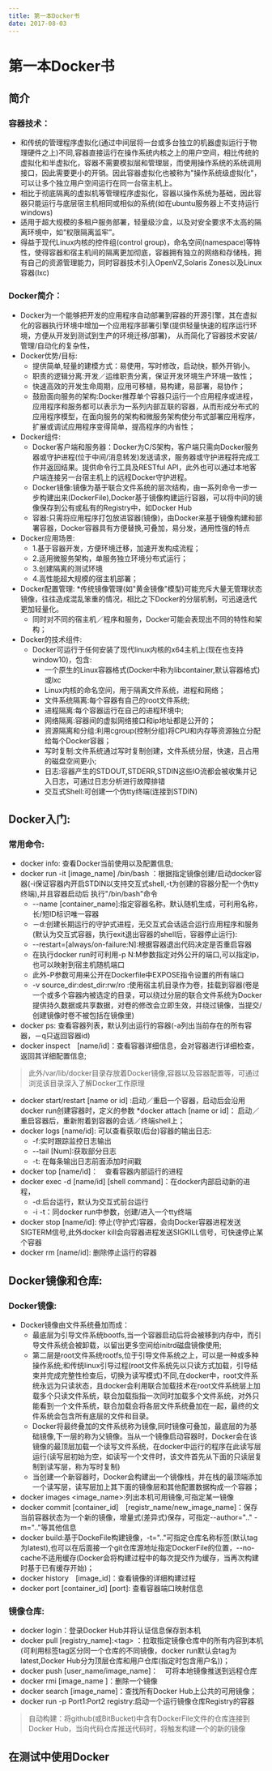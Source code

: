 ```yaml
---
title: 第一本Docker书
date: 2017-08-03
---
```


# 第一本Docker书
## 简介
### 容器技术：
* 和传统的管理程序虚拟化(通过中间层将一台或多台独立的机器虚拟运行于物理硬件之上)不同,容器直接运行在操作系统内核之上的用户空间，相比传统的虚拟化和半虚拟化，容器不需要模拟层和管理层，而使用操作系统的系统调用接口，因此需要更小的开销。因此容器虚拟化也被称为"操作系统级虚拟化"，可以让多个独立用户空间运行在同一台宿主机上。
* 相比于彻底隔离的虚拟机等管理程序虚拟化，容器以操作系统为基础，因此容器只能运行与底层宿主机相同或相似的系统(如在ubuntu服务器上不支持运行windows)
* 适用于超大规模的多租户服务部署，轻量级沙盒，以及对安全要求不太高的隔离环境中，如“权限隔离监牢”。
* 得益于现代Linux内核的控件组(control group)，命名空间(namespace)等特性，使得容器和宿主机间的隔离更加彻底，容器拥有独立的网络和存储栈，拥有自己的资源管理能力，同时容器技术引入OpenVZ,Solaris Zones以及Linux容器(lxc)

### Docker简介：
* Docker为一个能够把开发的应用程序自动部署到容器的开源引擎，其在虚拟化的容器执行环境中增加一个应用程序部署引擎(提供轻量快速的程序运行环境，方便从开发到测试到生产的环境迁移/部署)， 从而简化了容器技术安装/管理/自动化的复杂性，
* Docker优势/目标:
    * 提供简单,轻量的建模方式：易使用，写时修改，启动快，额外开销小。
    * 职责的逻辑分离:开发／运维职责分离，保证开发环境生产环境一致性；
    * 快速高效的开发生命周期，应用可移植，易构建，易部署，易协作；
    * 鼓励面向服务的架构:Docker推荐单个容器只运行一个应用程序或进程，应用程序和服务都可以表示为一系列内部互联的容器，从而形成分布式的应用程序模型，在面向服务的架构和微服务架构使分布式部署应用程序，扩展或调试应用程序变得简单，提高程序的内省性；
* Docker组件:
    * Docker客户端和服务器：Docker为C/S架构，客户端只需向Docker服务器或守护进程(位于中间/消息转发)发送请求，服务器或守护进程将完成工作并返回结果。提供命令行工具及RESTful API，此外也可以通过本地客户端连接另一台宿主机上的远程Docker守护进程。
    * Docker镜像:镜像为基于联合文件系统的层次结构，由一系列命令一步一步构建出来(DockerFile),Docker基于镜像构建运行容器，可以将中间的镜像保存到公有或私有的Registry中，如Docker Hub
    * 容器:只需将应用程序打包放进容器(镜像)，由Docker来基于镜像构建和部署容器，Docker容器具有方便替换,可叠加，易分发，通用性强的特点
* Docker应用场景:
    * 1.基于容器开发，方便环境迁移，加速开发构成流程；
    * 2.适用微服务架构，单服务独立环境分布式运行；
    * 3.创建隔离的测试环境
    * 4.高性能超大规模的宿主机部署；
* Docker配置管理:
    *传统镜像管理(如"黄金镜像"模型)可能充斥大量无管理状态镜像，往往造成混乱笨重的情况，相比之下Docker的分层机制，可迅速迭代更加轻量化。
    * 同时对不同的宿主机／程序和服务，Docker可能会表现出不同的特性和架构；
* Docker的技术组件:
    * Docker可运行于任何安装了现代linux内核的x64主机上(现在也支持window10)，包含:
        * 一个原生的Linux容器格式(Docker中称为libcontainer,默认容器格式)或lxc
        * Linux内核的命名空间，用于隔离文件系统，进程和网络；
        * 文件系统隔离:每个容器有自己的root文件系统;
        * 进程隔离:每个容器运行在自己的进程环境中;
        * 网络隔离:容器间的虚拟网络接口和ip地址都是公开的；
        * 资源隔离和分组:利用cgroup(控制分组)将CPU和内存等资源独立分配给每个Docker容器；
        * 写时复制:文件系统通过写时复制创建，文件系统分层，快速，且占用的磁盘空间更小;
        * 日志:容器产生的STDOUT,STDERR,STDIN这些IO流都会被收集并记入日志，可通过日志分析进行故障排错
        * 交互式Shell:可创建一个伪tty终端(连接到STDIN)

## Docker入门:
### 常用命令:
* docker info: 查看Docker当前使用以及配置信息;
* docker run -it \[image_name\] /bin/bash ：根据指定镜像创建/启动docker容器(-i保证容器内开启STDIN以支持交互式shell,-t为创建的容器分配一个伪tty终端),并且容器启动后
执行"/bin/bash"命令 
    * --name [container_name]:指定容器名称，默认随机生成，可利用名称，长/短ID标识唯一容器
    * －d:创建长期运行的守护式进程，无交互式会话适合运行应用程序和服务(默认为交互式容器，执行exit退出容器的shell后，容器停止运行):
    * --restart=[always/on-failure:N]:根据容器退出代码决定是否重启容器
    * 在执行docker run时可利用-p N:M参数指定对外公开的端口,可以指定ip，也可以映射到宿主机随机端口
    * 此外-P参数可用来公开在Dockerfile中EXPOSE指令设置的所有端口
    * -v source_dir:dest_dir:rw/ro :使用宿主机目录作为卷，挂载到容器(卷是一个或多个容器内被选定的目录，可以绕过分层的联合文件系统为Docker提供持久数据或共享数据，对卷的修改会立即生效，并绕过镜像，当提交/创建镜像时卷不被包括在镜像里)
* docker ps: 查看容器列表，默认列出运行的容器(-a列出当前存在的所有容器，－q只返回容器id)
* docker inspect　[name/id]：查看容器详细信息，会对容器进行详细检查，返回其详细配置信息;
> 此外/var/lib/docker目录存放着Docker镜像,容器以及容器配置等，可通过浏览该目录深入了解Docker工作原理
* docker start/restart [name or id] :启动／重启一个容器，启动后会沿用docker run创建容器时，定义的参数
    *docker attach [name or id]： 启动／重启容器后，重新附着到容器的会话／终端shell上；
* docker logs [name/id]: 可以查看获取(后台)容器的输出日志:
    * -f:实时跟踪监控日志输出
    * --tail [Num]:获取部分日志
    * -t: 在每条输出日志前面添加时间戳
* docker top [name/id]：　查看容器内部运行的进程
* docker exec -d [name/id] [shell command]：在docker内部启动新的进程，
    * -d:后台运行，默认为交互式前台运行
    * -i -t：同docker run中参数，创建/进入一个tty终端
* docker stop [name/id]: 停止(守护式)容器，会向Docker容器进程发送SIGTERM信号,此外docker kill会向容器进程发送SIGKILL信号，可快速停止某个容器
* docker rm [name/id]: 删除停止运行的容器
    
## Docker镜像和仓库:
### Docker镜像:
* Docker镜像由文件系统叠加而成：
    * 最底层为引导文件系统bootfs,当一个容器启动后将会被移到内存中，而引导文件系统会被卸载，以留出更多空间给initrd磁盘镜像使用;
    * 第二层是root文件系统rootfs,位于引导文件系统之上，可以是一种或多种操作系统;和传统linux引导过程(root文件系统先以只读方式加载，引导结束并完成完整性检查后，切换为读写模式)不同,在docker中，root文件系统永远为只读状态，且docker会利用联合加载技术在root文件系统层上加载多个只读文件系统，联合加载指指一次同时加载多个文件系统，对外只能看到一个文件系统，联合加载会将各层文件系统叠加在一起，最终的文件系统会包含所有底层的文件和目录。
    * Docker将最终叠加的文件系统称为镜像,同时镜像可叠加，最底层的为基础镜像,下一层的称为父镜像。当从一个镜像启动容器时，Docker会在该镜像的最顶层加载一个读写文件系统，在docker中运行的程序在此读写层运行(读写层初始为空，如读写一个文件时，该文件首先从下面的只读层复制到读写层，称为写时复制)
    * 当创建一个新容器时，Docker会构建出一个镜像栈，并在栈的最顶端添加一个读写层，读写层加上其下面的镜像层和其他配置数据构成一个容器；
* docker images \<image_name\>:列出本机可用镜像,可指定某一镜像
* docker commit \[container_id\]　\[registr_name/new_image_name\]：保存当前容器状态为一个新的镜像，增量式(差异式)保存，可指定--author=".." -m=".."等其他信息
* docker build:基于DockeFile构建镜像，-t=".."可指定仓库名称标签(默认tag为latest),也可以在后面接一个git仓库源地址指定DockerFile的位置，--no-cache不适用缓存(Docker会将构建过程中的每次提交作为缓存，当再次构建时基于已有缓存开始)；
* docker history　\[image_id\]：查看镜像的详细构建过程
* docker port \[container_id\] \[port\]: 查看容器端口映射信息
### 镜像仓库:
* docker login：登录Docker Hub并将认证信息保存到本机
* docker pull \[registry_name\]:\<tag\> ：拉取指定镜像仓库中的所有内容到本机(可利用标签tag区分同一个仓库的不同镜像，docker run默认会tag为latest,Docker Hub分为顶层仓库和用户仓库(指定时包含用户名))；
* docker push \[user_name/image_name\]：　可将本地镜像推送到远程仓库
* docker rmi \[image_name \]：删除一个镜像
* docker search \[image_name\]：查找所有Docker Hub上公共的可用镜像；
* docker run -p Port1:Port2 registry:启动一个运行镜像仓库Registry的容器 
> 自动构建：将github(或BitBucket)中含有DockerFile文件的仓库连接到Docker Hub，当向代码仓库推送代码时，将触发构建一个的新的镜像

## 在测试中使用Docker

